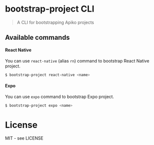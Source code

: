 # bootstrap-project CLI

> A CLI for bootstrapping Apiko projects

## Available commands

#### React Native

You can use `react-native` (alias `rn`) command to bootstrap React Native project.

```bash
$ bootstrap-project react-native <name>
```

#### Expo

You can use `expo` command to bootstrap Expo project.

```bash
$ bootstrap-project expo <name>
```

# License
MIT - see LICENSE

